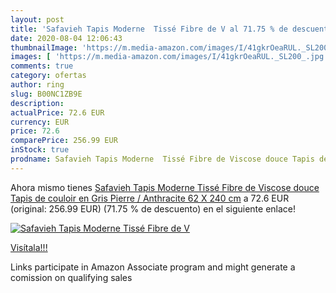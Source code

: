 ```yaml
---
layout: post
title: 'Safavieh Tapis Moderne  Tissé Fibre de V al 71.75 % de descuento'
date: 2020-08-04 12:06:43
thumbnailImage: 'https://m.media-amazon.com/images/I/41gkrOeaRUL._SL200_.jpg'
images: [ 'https://m.media-amazon.com/images/I/41gkrOeaRUL._SL200_.jpg' ]
comments: true
category: ofertas
author: ring
slug: B00NC1ZB9E
description:
actualPrice: 72.6 EUR
currency: EUR
price: 72.6
comparePrice: 256.99 EUR
inStock: true
prodname: Safavieh Tapis Moderne  Tissé Fibre de Viscose douce Tapis de couloir en Gris Pierre / Anthracite  62 X 240 cm
---
```


Ahora mismo tienes [Safavieh Tapis Moderne  Tissé Fibre de Viscose douce Tapis de couloir en Gris Pierre / Anthracite  62 X 240 cm](https://www.amazon.fr/dp/B00NC1ZB9E/?tag=tolees0d-21) a 72.6 EUR (original: 256.99 EUR) (71.75 %  de descuento) en el siguiente enlace!

[![Safavieh Tapis Moderne  Tissé Fibre de V](https://m.media-amazon.com/images/I/41gkrOeaRUL._SL200_.jpg)](https://www.amazon.fr/dp/B00NC1ZB9E/?tag=tolees0d-21)

[Visítala!!!](https://www.amazon.fr/dp/B00NC1ZB9E/?tag=tolees0d-21)

Links participate in Amazon Associate program and might generate a comission on qualifying sales
